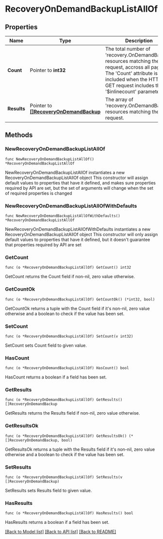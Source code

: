 # RecoveryOnDemandBackupListAllOf

## Properties

Name | Type | Description | Notes
------------ | ------------- | ------------- | -------------
**Count** | Pointer to **int32** | The total number of &#39;recovery.OnDemandBackup&#39; resources matching the request, accross all pages. The &#39;Count&#39; attribute is included when the HTTP GET request includes the &#39;$inlinecount&#39; parameter. | [optional] 
**Results** | Pointer to [**[]RecoveryOnDemandBackup**](recovery.OnDemandBackup.md) | The array of &#39;recovery.OnDemandBackup&#39; resources matching the request. | [optional] 

## Methods

### NewRecoveryOnDemandBackupListAllOf

`func NewRecoveryOnDemandBackupListAllOf() *RecoveryOnDemandBackupListAllOf`

NewRecoveryOnDemandBackupListAllOf instantiates a new RecoveryOnDemandBackupListAllOf object
This constructor will assign default values to properties that have it defined,
and makes sure properties required by API are set, but the set of arguments
will change when the set of required properties is changed

### NewRecoveryOnDemandBackupListAllOfWithDefaults

`func NewRecoveryOnDemandBackupListAllOfWithDefaults() *RecoveryOnDemandBackupListAllOf`

NewRecoveryOnDemandBackupListAllOfWithDefaults instantiates a new RecoveryOnDemandBackupListAllOf object
This constructor will only assign default values to properties that have it defined,
but it doesn't guarantee that properties required by API are set

### GetCount

`func (o *RecoveryOnDemandBackupListAllOf) GetCount() int32`

GetCount returns the Count field if non-nil, zero value otherwise.

### GetCountOk

`func (o *RecoveryOnDemandBackupListAllOf) GetCountOk() (*int32, bool)`

GetCountOk returns a tuple with the Count field if it's non-nil, zero value otherwise
and a boolean to check if the value has been set.

### SetCount

`func (o *RecoveryOnDemandBackupListAllOf) SetCount(v int32)`

SetCount sets Count field to given value.

### HasCount

`func (o *RecoveryOnDemandBackupListAllOf) HasCount() bool`

HasCount returns a boolean if a field has been set.

### GetResults

`func (o *RecoveryOnDemandBackupListAllOf) GetResults() []RecoveryOnDemandBackup`

GetResults returns the Results field if non-nil, zero value otherwise.

### GetResultsOk

`func (o *RecoveryOnDemandBackupListAllOf) GetResultsOk() (*[]RecoveryOnDemandBackup, bool)`

GetResultsOk returns a tuple with the Results field if it's non-nil, zero value otherwise
and a boolean to check if the value has been set.

### SetResults

`func (o *RecoveryOnDemandBackupListAllOf) SetResults(v []RecoveryOnDemandBackup)`

SetResults sets Results field to given value.

### HasResults

`func (o *RecoveryOnDemandBackupListAllOf) HasResults() bool`

HasResults returns a boolean if a field has been set.


[[Back to Model list]](../README.md#documentation-for-models) [[Back to API list]](../README.md#documentation-for-api-endpoints) [[Back to README]](../README.md)


